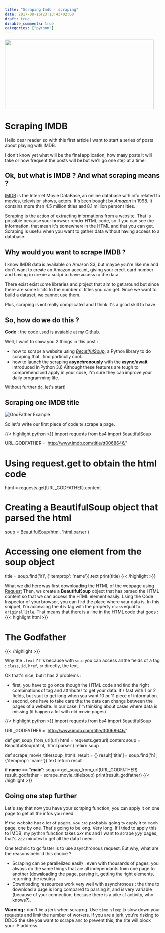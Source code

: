 ```yaml
---
title: "Scraping Imdb - scraping"
date: 2017-09-16T23:13:43+02:00
draft: true
disable_comments: true
categories: ["python"]
---
```

[//TODO]: <> (Time the scraping function and how many pages in IMDB)
[//TODO]: <> (Time the different parts of the program)

<img src="/blog/01-imdb-scraping/01-imdb-logo-resize.png" width="480" height="224" />

# Scraping IMDB

Hello dear reader,
so with this first article I want to start
a series of posts about playing with IMDB.

I don't know yet what will be the final application,
how many posts it will take
or how frequent the posts will be
but we'll go one step at a time.

## Ok, but what is IMDB ? And what scraping means ?

[IMDB](http://www.imdb.com/) is the Internet Movie DataBase,
an online database with info related to movies, television shows, actors.
It's been bought by _Amazon_ in 1998.
It contains more than 4.5 million titles
and 8.1 million personalities.

Scraping is the action of extracting informations from a website.
That is possible because your browser render HTML code,
so if you can see the information, that mean it's somewhere in the HTML and that you can get.
Scraping is useful when you want to gather data without having access to a database.

## Why would you want to scrape IMDB ?

I know IMDB data is available on Amazon S3,
but maybe you're like me and don't want to create an Amazon account,
giving your credit card number and having to create a script to have access to the data.

There exist exist some libraries and project that aim to get around
but since there are some limits to the number of titles you can get.
Since we want to build a dataset,
we cannot use them.

Plus, scraping is not really complicated and
I think it's a good skill to have.

## So, how do we do this ?

**Code** : the code used is avaiable at [my Github](https://github.com/Gnonpi).

Well, I want to show you 2 things in this post :

* how to scrape a website using [*BeautifulSoup*](https://www.crummy.com/software/BeautifulSoup/),
    a Python library to do scraping that I find particully cool.
* how to launch the scraping __asynchronously__ with the **async**/**await**
    introduced in Python 3.6
Although these features are tough to comprehend and apply in your code,
I'm sure they can improve your daily programming life.

Without further do, let's start!

## Scraping one IMDB title

![GodFather Example](/blog/01-imdb-scraping/01-godfather-example.png)

So let's write our first piece of code to scrape a page.

{{< highlight python >}}
import requests
from bs4 import BeautifulSoup

URL_GODFATHER = 'http://www.imdb.com/title/tt0068646/'

# Using request.get to obtain the html code
html = requests.get(URL_GODFATHER).content
# Creating a BeautifulSoup object that parsed the html
soup = BeautifulSoup(html, 'html.parser')
# Accessing one element from the soup object
title = soup.find('h1', {'itemprop': 'name'}).text
print(title)
{{< /highlight >}}

What we did here was first downloading the HTML of the webpage using [Request](http://docs.python-requests.org/en/master/)
Then, we create a __BeautifulSoup__ object that has parsed the HTML content
so that we can access the HTML element easily.
Using the Code Inspector of your browser,
you can find the place where your data is.
In this snippet, I'm accessing the `div` tag
with the property `class` equal to `originalTitle`.
That means that there is a line in the HTML code that goes :
{{< highlight html >}}
<h1 class="" itemprop="name">The Godfather</h1>
{{< /highlight >}}

Why the `.text` ?
It's because with `soup` you can access all the fields of a tag :
`class`, `id`, `href`, or directly, the text.

Ok that's nice, but it has 2 problems :

* first, you have to go once though the HTML code and
    find the right combinations of tag and attributes to get your data.
    It's fast with 1 or 2 fields,
    but start to get long when you want 10 or 11 piece of information.
* second, one have to take care that the data can change between
    the pages of a website.
    In our case, I'm thinking about cases where data is missing
    (it happen a lot with old movie pages).

{{< highlight python >}}
import requests
from bs4 import BeautifulSoup

URL_GODFATHER = 'http://www.imdb.com/title/tt0068646/'

def get_soup_from_url(url)
    html = requests.get(url).content
    soup = BeautifulSoup(html, 'html.parser')
    return soup

def scrape_movie_title(soup_html):
    result = {}
    result['title'] = soup.find('h1', {'itemprop': 'name'}).text
    return result

if __name__ == "__main__":
    soup = get_soup_from_url(URL_GODFATHER)
    result_godfather = scrape_movie_title(soup)
    print(result_godfather)
{{< /highlight >}}

## Going one step further

Let's say that now you have your scraping function,
you can apply it on one page to get all the infos you need.

If the website has a lot of pages,
you are probably going to apply it to each page,
one by one.
That's going to be long. Very long.
If I tried to apply this to IMDB,
my python function takes *xxx* ms
and I want to scrape *yyy* pages,
that's *zzz* minutes to get all the data I need.

One technic to go faster is to use asynchronous request.
But why, what are the reasons behind this choice ?

* Scraping can be parallelized easily :
    even with thousands of pages, you always do the same things
    that are all independants from one page to another
    (downloading the page, parsing it, getting the right elements, returning the results)
* Downloading ressources work very well with asynchronous :
    the time to download a page is long compared to parsing it,
    and is very variable
    (because of your connection, because there is a pike of activity, who knows?).

**Warning :** don't be a jerk when scraping.
Use `time.sleep` to slow down your requests
and limit the number of workers.
If you are a jerk,
you're risking to DDOS the site you want to scrape
and to prevent this, the site will block your IP address.

